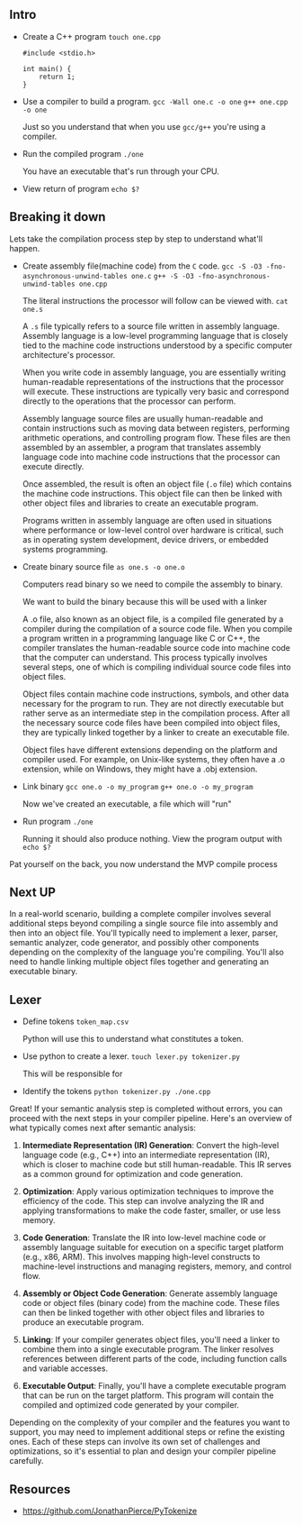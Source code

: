## Intro

- Create a C++ program
  `touch one.cpp`

  ```
  #include <stdio.h>

  int main() {
      return 1;
  }
  ```

- Use a compiler to build a program.
  `gcc -Wall one.c -o one`
  `g++ one.cpp -o one`

  Just so you understand that when you use `gcc/g++` you're using a compiler.

- Run the compiled program
  `./one`

  You have an executable that's run through your CPU.

- View return of program
  `echo $?`

## Breaking it down

Lets take the compilation process step by step to understand what'll happen.

- Create assembly file(machine code) from the `C` code.
  `gcc -S -O3 -fno-asynchronous-unwind-tables one.c`
  `g++ -S -O3 -fno-asynchronous-unwind-tables one.cpp`

  The literal instructions the processor will follow can be viewed with.
  `cat one.s`

  A `.s` file typically refers to a source file written in assembly language. Assembly language is a low-level programming language that is closely tied to the machine code instructions understood by a specific computer architecture's processor.

  When you write code in assembly language, you are essentially writing human-readable representations of the instructions that the processor will execute. These instructions are typically very basic and correspond directly to the operations that the processor can perform.

  Assembly language source files are usually human-readable and contain instructions such as moving data between registers, performing arithmetic operations, and controlling program flow. These files are then assembled by an assembler, a program that translates assembly language code into machine code instructions that the processor can execute directly.

  Once assembled, the result is often an object file (`.o` file) which contains the machine code instructions. This object file can then be linked with other object files and libraries to create an executable program.

  Programs written in assembly language are often used in situations where performance or low-level control over hardware is critical, such as in operating system development, device drivers, or embedded systems programming.

- Create binary source file
  `as one.s -o one.o`

  Computers read binary so we need to compile the assembly to binary.

  We want to build the binary because this will be used with a linker

  A .o file, also known as an object file, is a compiled file generated by a compiler during the compilation of a source code file. When you compile a program written in a programming language like C or C++, the compiler translates the human-readable source code into machine code that the computer can understand. This process typically involves several steps, one of which is compiling individual source code files into object files.

  Object files contain machine code instructions, symbols, and other data necessary for the program to run. They are not directly executable but rather serve as an intermediate step in the compilation process. After all the necessary source code files have been compiled into object files, they are typically linked together by a linker to create an executable file.

  Object files have different extensions depending on the platform and compiler used. For example, on Unix-like systems, they often have a .o extension, while on Windows, they might have a .obj extension.

- Link binary
  `gcc one.o -o my_program`
  `g++ one.o -o my_program`

  Now we've created an executable, a file which will "run"

- Run program
  `./one`

  Running it should also produce nothing. View the program output with
  `echo $?`

Pat yourself on the back, you now understand the MVP compile process

## Next UP

In a real-world scenario, building a complete compiler involves several additional steps beyond compiling a single source file into assembly and then into an object file. You'll typically need to implement a lexer, parser, semantic analyzer, code generator, and possibly other components depending on the complexity of the language you're compiling. You'll also need to handle linking multiple object files together and generating an executable binary.

## Lexer

- Define tokens
  `token_map.csv`

  Python will use this to understand what constitutes a token.

- Use python to create a lexer.
  `touch lexer.py tokenizer.py`

  This will be responsible for

- Identify the tokens
  `python tokenizer.py ./one.cpp`

Great! If your semantic analysis step is completed without errors, you can proceed with the next steps in your compiler pipeline. Here's an overview of what typically comes next after semantic analysis:

1. **Intermediate Representation (IR) Generation**: Convert the high-level language code (e.g., C++) into an intermediate representation (IR), which is closer to machine code but still human-readable. This IR serves as a common ground for optimization and code generation.

2. **Optimization**: Apply various optimization techniques to improve the efficiency of the code. This step can involve analyzing the IR and applying transformations to make the code faster, smaller, or use less memory.

3. **Code Generation**: Translate the IR into low-level machine code or assembly language suitable for execution on a specific target platform (e.g., x86, ARM). This involves mapping high-level constructs to machine-level instructions and managing registers, memory, and control flow.

4. **Assembly or Object Code Generation**: Generate assembly language code or object files (binary code) from the machine code. These files can then be linked together with other object files and libraries to produce an executable program.

5. **Linking**: If your compiler generates object files, you'll need a linker to combine them into a single executable program. The linker resolves references between different parts of the code, including function calls and variable accesses.

6. **Executable Output**: Finally, you'll have a complete executable program that can be run on the target platform. This program will contain the compiled and optimized code generated by your compiler.

Depending on the complexity of your compiler and the features you want to support, you may need to implement additional steps or refine the existing ones. Each of these steps can involve its own set of challenges and optimizations, so it's essential to plan and design your compiler pipeline carefully.

## Resources

- https://github.com/JonathanPierce/PyTokenize
